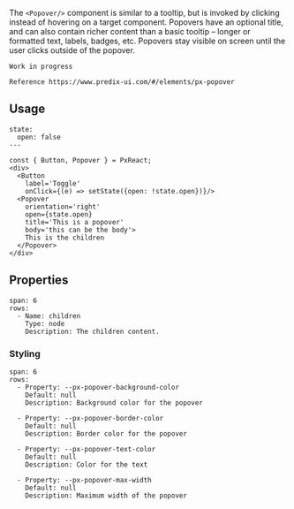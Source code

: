 The `<Popover/>` component is similar to a tooltip, but is invoked by clicking instead of hovering on a target component. Popovers have an optional title, and can also contain richer content than a basic tooltip – longer or formatted text, labels, badges, etc. Popovers stay visible on screen until the user clicks outside of the popover.

```hint
Work in progress
```

```hint
Reference https://www.predix-ui.com/#/elements/px-popover
```


## Usage

```react
state:
  open: false
---

const { Button, Popover } = PxReact;
<div>
  <Button
    label='Toggle'
    onClick={(e) => setState({open: !state.open})}/>
  <Popover
    orientation='right'
    open={state.open}
    title='This is a popover'
    body='this can be the body'>
    This is the children
  </Popover>
</div>
```


## Properties

```table
span: 6
rows:
  - Name: children
    Type: node
    Description: The children content.
```


### Styling

```table
span: 6
rows:
  - Property: --px-popover-background-color
    Default: null
    Description: Background color for the popover

  - Property: --px-popover-border-color
    Default: null
    Description: Border color for the popover

  - Property: --px-popover-text-color
    Default: null
    Description: Color for the text

  - Property: --px-popover-max-width
    Default: null
    Description: Maximum width of the popover
```
